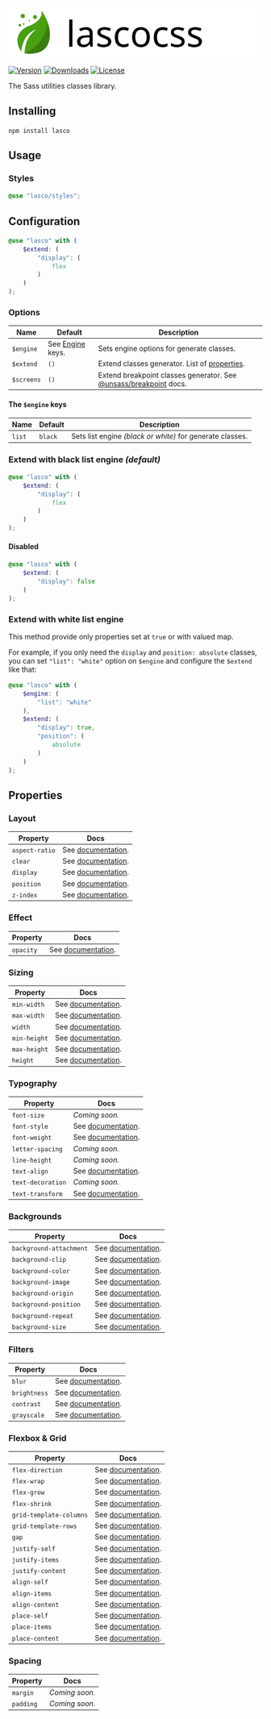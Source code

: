 <div align="center">

![Lasco](.github/banner.svg)

</div>

[![Version](https://flat.badgen.net/npm/v/lasco)](https://www.npmjs.com/package/lasco)
[![Downloads](https://flat.badgen.net/npm/dt/lasco)](https://www.npmjs.com/package/lasco)
[![License](https://flat.badgen.net/npm/license/lasco)](https://www.npmjs.com/package/lasco)

The Sass utilities classes library.

## Installing

```shell
npm install lasco
```

## Usage

### Styles

```scss
@use "lasco/styles";
```

## Configuration

```scss
@use "lasco" with (
    $extend: (
        "display": (
            flex
        )
    )
);
```

### Options

| Name       | Default                              | Description                                                                                               |
|------------|--------------------------------------|-----------------------------------------------------------------------------------------------------------|
| `$engine`  | See [Engine](#the-engine-keys) keys. | Sets engine options for generate classes.                                                                 |
| `$extend`  | `()`                                 | Extend classes generator. List of [properties](#properties).                                              |
| `$screens` | `()`                                 | Extend breakpoint classes generator. See [@unsass/breakpoint](https://github.com/unsass/breakpoint) docs. |

#### The `$engine` keys

| Name   | Default | Description                                               |
|--------|---------|-----------------------------------------------------------|
| `list` | `black` | Sets list engine _(black or white)_ for generate classes. |

### Extend with black list engine _(default)_

```scss
@use "lasco" with (
    $extend: (
        "display": (
            flex
        )
    )
);
```

#### Disabled

```scss
@use "lasco" with (
    $extend: (
        "display": false
    )
);
```

### Extend with white list engine

This method provide only properties set at `true` or with valued map.

For example, if you only need the `display` and `position: absolute` classes, you can set `"list": "white"` option
on `$engine` and configure the `$extend` like that:

```scss
@use "lasco" with (
    $engine: (
        "list": "white"
    ),
    $extend: (
        "display": true,
        "position": (
            absolute
        )
    )
);
```

## Properties

### Layout

| Property       | Docs                                           |
|----------------|------------------------------------------------|
| `aspect-ratio` | See [documentation](/src/aspect-ratio#readme). |
| `clear`        | See [documentation](/src/clear#readme).        |
| `display`      | See [documentation](/src/display#readme).      |
| `position`     | See [documentation](/src/position#readme).     |
| `z-index`      | See [documentation](/src/z-index#readme).      |

### Effect

| Property  | Docs                                      |
|-----------|-------------------------------------------|
| `opacity` | See [documentation](/src/opacity#readme). |

### Sizing

| Property     | Docs                                         |
|--------------|----------------------------------------------|
| `min-width`  | See [documentation](/src/min-width#readme).  |
| `max-width`  | See [documentation](/src/max-width#readme).  |
| `width`      | See [documentation](/src/width#readme).      |
| `min-height` | See [documentation](/src/min-height#readme). |
| `max-height` | See [documentation](/src/max-height#readme). |
| `height`     | See [documentation](/src/height#readme).     |

### Typography

| Property          | Docs                                             |
|-------------------|--------------------------------------------------|
| `font-size`       | _Coming soon._                                   |
| `font-style`      | See [documentation](/src/font-style#readme).     |
| `font-weight`     | See [documentation](/src/font-weight#readme).    |
| `letter-spacing`  | _Coming soon._                                   |
| `line-height`     | _Coming soon._                                   |
| `text-align`      | See [documentation](/src/text-align#readme).     |
| `text-decoration` | _Coming soon._                                   |
| `text-transform`  | See [documentation](/src/text-transform#readme). |

### Backgrounds

| Property                | Docs                                                    |
|-------------------------|---------------------------------------------------------|
| `background-attachment` | See [documentation](/src/background-attachment#readme). |
| `background-clip`       | See [documentation](/src/background-clip#readme).       |
| `background-color`      | See [documentation](/src/background-color#readme).      |
| `background-image`      | See [documentation](/src/background-image#readme).      |
| `background-origin`     | See [documentation](/src/background-origin#readme).     |
| `background-position`   | See [documentation](/src/background-position#readme).   |
| `background-repeat`     | See [documentation](/src/background-repeat#readme).     |
| `background-size`       | See [documentation](/src/background-size#readme).       |

### Filters

| Property     | Docs                                         |
|--------------|----------------------------------------------|
| `blur`       | See [documentation](/src/blur#readme).       |
| `brightness` | See [documentation](/src/brightness#readme). |
| `contrast`   | See [documentation](/src/contrast#readme).   |
| `grayscale`  | See [documentation](/src/grayscale#readme).  |

### Flexbox & Grid

| Property                | Docs                                                    |
|-------------------------|---------------------------------------------------------|
| `flex-direction`        | See [documentation](/src/flex-direction#readme).        |
| `flex-wrap`             | See [documentation](/src/flex-wrap#readme).             |
| `flex-grow`             | See [documentation](/src/flex-grow#readme).             |
| `flex-shrink`           | See [documentation](/src/flex-shrink#readme).           |
| `grid-template-columns` | See [documentation](/src/grid-template-columns#readme). |
| `grid-template-rows`    | See [documentation](/src/grid-template-rows#readme).    |
| `gap`                   | See [documentation](/src/gap#readme).                   |
| `justify-self`          | See [documentation](/src/justify-self#readme).          |
| `justify-items`         | See [documentation](/src/justify-items#readme).         |
| `justify-content`       | See [documentation](/src/justify-content#readme).       |
| `align-self`            | See [documentation](/src/align-self#readme).            |
| `align-items`           | See [documentation](/src/align-items#readme).           |
| `align-content`         | See [documentation](/src/align-content#readme).         |
| `place-self`            | See [documentation](/src/place-self#readme).            |
| `place-items`           | See [documentation](/src/place-items#readme).           |
| `place-content`         | See [documentation](/src/place-content#readme).         |

### Spacing

| Property  | Docs           |
|-----------|----------------|
| `margin`  | _Coming soon._ |
| `padding` | _Coming soon._ |
